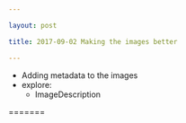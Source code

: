 ```yaml
---

layout: post

title: 2017-09-02 Making the images better

---
```



-   Adding metadata to the images
-   explore:
    -   ImageDescription

=======

